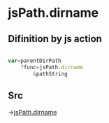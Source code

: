 # jsPath.dirname

## Difinition by js action

```js.js

var=parentDirPath
	?func=jsPath.dirname
		&pathString
```

## Src

->[jsPath.dirname](https://github.com/puutaro/CommandClick/blob/master/app/src/main/java/com/puutaro/commandclick/fragment_lib/terminal_fragment/js_interface/JsPath.kt#L96)


